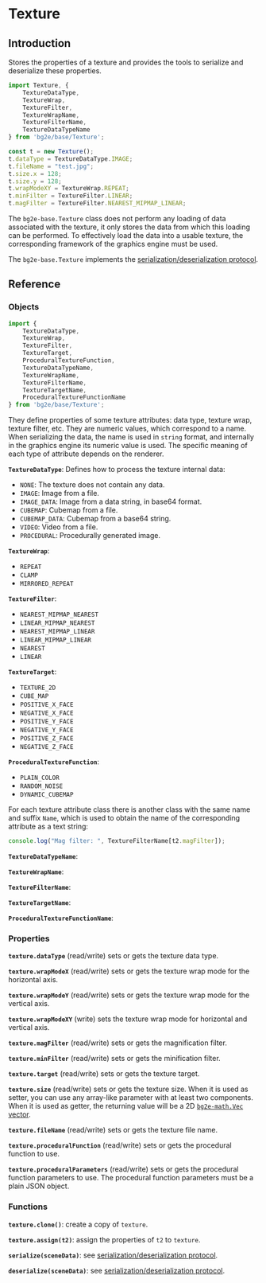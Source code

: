 
# Texture

## Introduction

Stores the properties of a texture and provides the tools to serialize and deserialize these properties.

```js
import Texture, {
    TextureDataType,
    TextureWrap,
    TextureFilter,
    TextureWrapName,
    TextureFilterName,
    TextureDataTypeName
} from 'bg2e/base/Texture';

const t = new Texture();
t.dataType = TextureDataType.IMAGE;
t.fileName = "test.jpg";
t.size.x = 128;
t.size.y = 128;
t.wrapModeXY = TextureWrap.REPEAT;
t.minFilter = TextureFilter.LINEAR;
t.magFilter = TextureFilter.NEAREST_MIPMAP_LINEAR;
```

The `bg2e-base.Texture` class does not perform any loading of data associated with the texture, it only stores the data from which this loading can be performed. To effectively load the data into a usable texture, the corresponding framework of the graphics engine must be used.

The `bg2e-base.Texture` implements the [serialization/deserialization protocol](serialization.md).

## Reference

### Objects

```js
import {
    TextureDataType,
    TextureWrap,
    TextureFilter,
    TextureTarget,
    ProceduralTextureFunction,
    TextureDataTypeName,
    TextureWrapName,
    TextureFilterName,
    TextureTargetName,
    ProceduralTextureFunctionName
} from 'bg2e/base/Texture';
```

They define properties of some texture attributes: data type, texture wrap, texture filter, etc. They are numeric values, which correspond to a name. When serializing the data, the name is used in `string` format, and internally in the graphics engine its numeric value is used. The specific meaning of each type of attribute depends on the renderer.


**`TextureDataType`**: Defines how to process the texture internal data:

- `NONE`: The texture does not contain any data.
- `IMAGE`: Image from a file.
- `IMAGE_DATA`: Image from a data string, in base64 format.
- `CUBEMAP`: Cubemap from a file.
- `CUBEMAP_DATA`: Cubemap from a base64 string.
- `VIDEO`: Video from a file.
- `PROCEDURAL`: Procedurally generated image.

**`TextureWrap`**:

- `REPEAT`
- `CLAMP`
- `MIRRORED_REPEAT`

**`TextureFilter`**:

- `NEAREST_MIPMAP_NEAREST`
- `LINEAR_MIPMAP_NEAREST`
- `NEAREST_MIPMAP_LINEAR`
- `LINEAR_MIPMAP_LINEAR`
- `NEAREST`
- `LINEAR`

**`TextureTarget`**:

- `TEXTURE_2D`
- `CUBE_MAP`
- `POSITIVE_X_FACE`
- `NEGATIVE_X_FACE`
- `POSITIVE_Y_FACE`
- `NEGATIVE_Y_FACE`
- `POSITIVE_Z_FACE`
- `NEGATIVE_Z_FACE`

**`ProceduralTextureFunction`**:

- `PLAIN_COLOR`
- `RANDOM_NOISE`
- `DYNAMIC_CUBEMAP`

For each texture attribute class there is another class with the same name and suffix `Name`, which is used to obtain the name of the corresponding attribute as a text string:

```js
console.log("Mag filter: ", TextureFilterName[t2.magFilter]);
```

**`TextureDataTypeName`**:

**`TextureWrapName`**:

**`TextureFilterName`**:

**`TextureTargetName`**:

**`ProceduralTextureFunctionName`**:

### Properties

**`texture.dataType`** (read/write) sets or gets the texture data type.

**`texture.wrapModeX`** (read/write) sets or gets the texture wrap mode for the horizontal axis.

**`texture.wrapModeY`** (read/write) sets or gets the texture wrap mode for the vertical axis.

**`texture.wrapModeXY`** (write) sets the texture wrap mode for horizontal and vertical axis.

**`texture.magFilter`** (read/write) sets or gets the magnification filter.

**`texture.minFilter`** (read/write) sets or gets the minification filter.

**`texture.target`** (read/write) sets or gets the texture target.

**`texture.size`** (read/write) sets or gets the texture size. When it is used as setter, you can use any array-like parameter with at least two components. When it is used as getter, the returning value will be a 2D [`bg2e-math.Vec` vector](../../bg2e-math/doc/vector.md).

**`texture.fileName`** (read/write) sets or gets the texture file name.

**`texture.proceduralFunction`** (read/write) sets or gets the procedural function to use.

**`texture.proceduralParameters`** (read/write) sets or gets the procedural function parameters to use. The procedural function parameters must be a plain JSON object.

### Functions

**`texture.clone()`**: create a copy of `texture`.

**`texture.assign(t2)`**: assign the properties of `t2` to `texture`.

**`serialize(sceneData)`**: see [serialization/deserialization protocol](serialization.md).

**`deserialize(sceneData)`**: see [serialization/deserialization protocol](serialization.md).